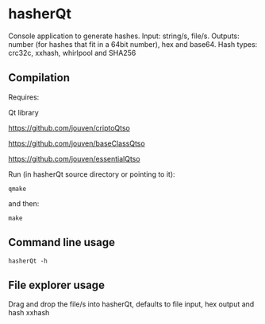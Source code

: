 # hasherQt
Console application to generate hashes. Input: string/s, file/s. Outputs: number (for hashes that fit in a 64bit number), hex and base64. Hash types: crc32c, xxhash, whirlpool and SHA256

Compilation
-----------
Requires:

Qt library

https://github.com/jouven/criptoQtso

https://github.com/jouven/baseClassQtso

https://github.com/jouven/essentialQtso

Run (in hasherQt source directory or pointing to it):

    qmake

and then:

    make

Command line usage
------------------

    hasherQt -h
    
File explorer usage
-------------------
Drag and drop the file/s into hasherQt, defaults to file input, hex output and hash xxhash
